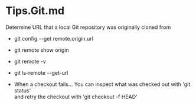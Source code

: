 Tips.Git.md
=========


Determine URL that a local Git repository was originally cloned from
* git config --get remote.origin.url
* git remote show origin
* git remote -v
* git ls-remote --get-url 

* When a checkout fails...
You can inspect what was checked out with 'git status'  
and retry the checkout with 'git checkout -f HEAD'  





